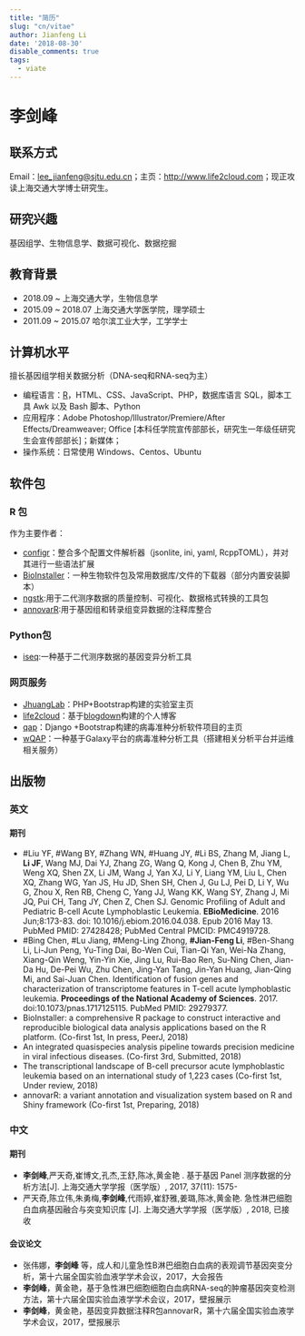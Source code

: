 ```yaml
---
title: "简历"
slug: "cn/vitae"
author: Jianfeng Li
date: '2018-08-30'
disable_comments: true
tags:
  - viate
---
```


# 李剑峰

## 联系方式

Email：lee_jianfeng@sjtu.edu.cn；主页：<http://www.life2cloud.com>；现正攻读上海交通大学博士研究生。

## 研究兴趣

基因组学、生物信息学、数据可视化、数据挖掘

## 教育背景

- 2018.09 ~   上海交通大学，生物信息学
- 2015.09 ~ 2018.07  上海交通大学医学院，理学硕士
- 2011.09 ~ 2015.07 哈尔滨工业大学，工学学士

## 计算机水平

擅长基因组学相关数据分析（DNA-seq和RNA-seq为主）

- 编程语言：[R](http://www.r-project.org/)，HTML、CSS、JavaScript、PHP，数据库语言 SQL，脚本工具 Awk 以及 Bash 脚本、Python
- 应用程序：Adobe Photoshop/Illustrator/Premiere/After Effects/Dreamweaver; Office [本科任学院宣传部部长，研究生一年级任研究生会宣传部部长]；新媒体；
- 操作系统：日常使用 Windows、Centos、Ubuntu

## 软件包

### R 包

作为主要作者：

- [configr](https://github.com/Miachol/configr)：整合多个配置文件解析器（jsonlite, ini, yaml, RcppTOML），并对其进行一些语法扩展
- [BioInstaller](https://github.com/JhuangLab/BioInstaller)：一种生物软件包及常用数据库/文件的下载器（部分内置安装脚本）
- [ngstk](https://github.com/JhuangLab/ngstk):用于二代测序数据的质量控制、可视化、数据格式转换的工具包
- [annovarR](https://github.com/JhuangLab/annovarR):用于基因组和转录组变异数据的注释库整合

### Python包

- [iseq](https://github.com/JhuangLab/iseq):一种基于二代测序数据的基因变异分析工具

### 网页服务

- [JhuangLab](http://bioinfo.rjh.com.cn/labs/jhuang/index.php)：PHP+Bootstrap构建的实验室主页
- [life2cloud](https://life2cloud.com/)：基于[blogdown](https://github.com/rstudio/blogdown)构建的个人博客
- [qap](http://bioinfo.rjh.com.cn/labs/jhuang/tools/qap/)：Django +Bootstrap构建的病毒准种分析软件项目的主页
- [wQAP](http://bioinfo.rjh.com.cn/labs/jhuang/tools/qap/wqap)：一种基于Galaxy平台的病毒准种分析工具（搭建相关分析平台并运维相关服务）

## 出版物

### 英文

#### 期刊

- #Liu YF, #Wang BY, #Zhang WN, #Huang JY, #Li BS, Zhang M, Jiang L, **Li JF**, Wang MJ, Dai YJ, Zhang ZG, Wang Q, Kong J, Chen B, Zhu YM, Weng XQ, Shen ZX, Li JM, Wang J, Yan XJ, Li Y, Liang YM, Liu L, Chen XQ, Zhang WG, Yan JS, Hu JD, Shen SH, Chen J, Gu LJ, Pei D, Li Y, Wu G, Zhou X, Ren RB, Cheng C, Yang JJ, Wang KK, Wang SY, Zhang J, Mi JQ, Pui CH, Tang JY, Chen Z, Chen SJ. Genomic Profiling of Adult and Pediatric B-cell Acute Lymphoblastic Leukemia. **EBioMedicine**. 2016 Jun;8:173-83. doi: 10.1016/j.ebiom.2016.04.038. Epub 2016 May 13. PubMed PMID: 27428428; PubMed Central PMCID: PMC4919728.
- #Bing Chen, #Lu Jiang, #Meng-Ling Zhong, **#Jian-Feng Li**, #Ben-Shang Li, Li-Jun Peng, Yu-Ting Dai, Bo-Wen Cui, Tian-Qi Yan, Wei-Na Zhang, Xiang-Qin Weng, Yin-Yin Xie, Jing Lu, Rui-Bao Ren, Su-Ning Chen, Jian-Da Hu, De-Pei Wu, Zhu Chen, Jing-Yan Tang, Jin-Yan Huang, Jian-Qing Mi, and Sai-Juan Chen. Identification of fusion genes and characterization of transcriptome features in T-cell acute lymphoblastic leukemia. **Proceedings of the National Academy of Sciences**. 2017. doi:10.1073/pnas.1717125115. PubMed PMID: 29279377.
- BioInstaller: a comprehensive R package to construct interactive and reproducible biological data analysis applications based on the R platform. (Co-first 1st, In press, PeerJ, 2018)
- An integrated quasispecies analysis pipeline towards precision medicine in viral infectious diseases. (Co-first 3rd, Submitted, 2018)
- The transcriptional landscape of B-cell precursor acute lymphoblastic leukemia based on an international study of 1,223 cases (Co-first 1st, Under review, 2018)
- annovarR: a variant annotation and visualization system based on R and Shiny framework (Co-first 1st, Preparing, 2018)

### 中文

#### 期刊

- **李剑峰**,严天奇,崔博文,孔杰,王舒,陈冰,黄金艳 . 基于基因 Panel 测序数据的分析方法[J]. 上海交通大学学报（医学版）, 2017, 37(11): 1575-
- 严天奇,陈立伟,朱勇梅,**李剑峰**,代雨婷,崔舒雅,姜璐,陈冰,黄金艳. 急性淋巴细胞白血病基因融合与突变知识库 [J]. 上海交通大学学报（医学版）, 2018, 已接收

#### 会议论文

- 张伟娜，**李剑峰** 等，成人和儿童急性B淋巴细胞白血病的表观调节基因突变分析，第十六届全国实验血液学学术会议，2017，大会报告
- **李剑峰**，黄金艳，基于急性淋巴细胞细胞白血病RNA-seq的肿瘤基因突变检测方法，第十六届全国实验血液学学术会议，2017，壁报展示
- **李剑峰**，黄金艳，基因变异数据注释R包annovarR，第十六届全国实验血液学学术会议，2017，壁报展示
